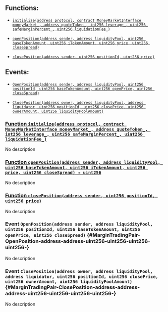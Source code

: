 ## Functions:

- [`initialize(address protocol, contract MoneyMarketInterface moneyMarket_, address quoteToken_, int256 leverage_, uint256 safeMarginPercent_, uint256 liquidationFee_)`](#MarginTradingPair-initialize-address-contract-MoneyMarketInterface-address-int256-uint256-uint256-)

- [`openPosition(address sender, address liquidityPool, uint256 baseTokenAmount, uint256 iTokenAmount, uint256 price, uint256 closeSpread)`](#MarginTradingPair-openPosition-address-address-uint256-uint256-uint256-uint256-)

- [`closePosition(address sender, uint256 positionId, uint256 price)`](#MarginTradingPair-closePosition-address-uint256-uint256-)

## Events:

- [`OpenPosition(address sender, address liquidityPool, uint256 positionId, uint256 baseTokenAmount, uint256 openPrice, uint256 closeSpread)`](#MarginTradingPair-OpenPosition-address-address-uint256-uint256-uint256-uint256-)

- [`ClosePosition(address owner, address liquidityPool, address liquidator, uint256 positionId, uint256 closePrice, uint256 ownerAmount, uint256 liquidityPoolAmount)`](#MarginTradingPair-ClosePosition-address-address-address-uint256-uint256-uint256-uint256-)

### [Function `initialize(address protocol, contract MoneyMarketInterface moneyMarket_, address quoteToken_, int256 leverage_, uint256 safeMarginPercent_, uint256 liquidationFee_)`](#MarginTradingPair-initialize-address-contract-MoneyMarketInterface-address-int256-uint256-uint256-)

No description

### [Function `openPosition(address sender, address liquidityPool, uint256 baseTokenAmount, uint256 iTokenAmount, uint256 price, uint256 closeSpread) → uint256`](#MarginTradingPair-openPosition-address-address-uint256-uint256-uint256-uint256-)

No description

### [Function `closePosition(address sender, uint256 positionId, uint256 price)`](#MarginTradingPair-closePosition-address-uint256-uint256-)

No description

### Event `OpenPosition(address sender, address liquidityPool, uint256 positionId, uint256 baseTokenAmount, uint256 openPrice, uint256 closeSpread)` {#MarginTradingPair-OpenPosition-address-address-uint256-uint256-uint256-uint256-}

No description

### Event `ClosePosition(address owner, address liquidityPool, address liquidator, uint256 positionId, uint256 closePrice, uint256 ownerAmount, uint256 liquidityPoolAmount)` {#MarginTradingPair-ClosePosition-address-address-address-uint256-uint256-uint256-uint256-}

No description
